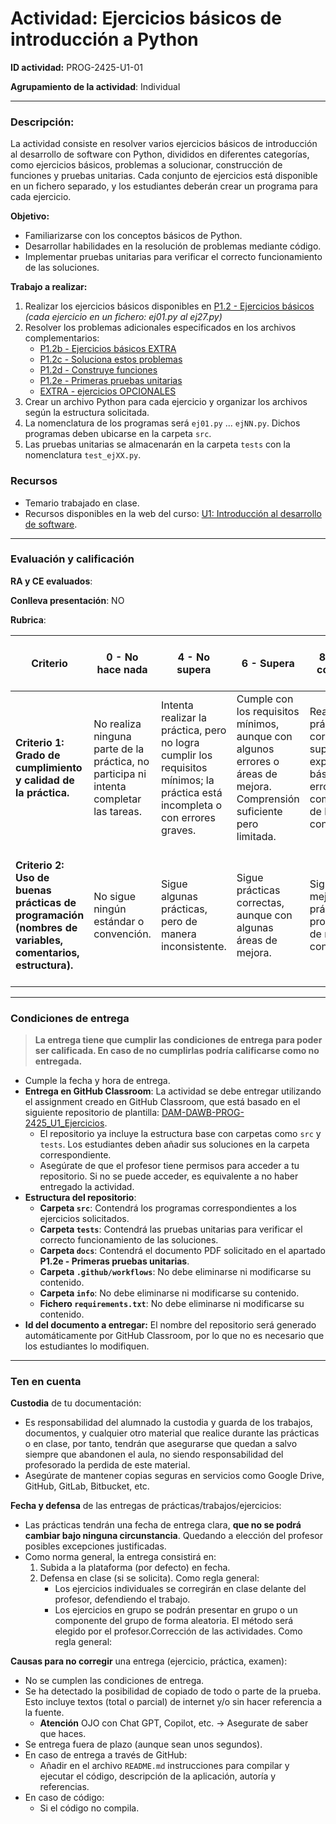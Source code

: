 # Actividad: **Ejercicios básicos de introducción a Python**

**ID actividad:** PROG-2425-U1-01

**Agrupamiento de la actividad**: Individual

---

### Descripción:

La actividad consiste en resolver varios ejercicios básicos de introducción al desarrollo de software con Python, divididos en diferentes categorías, como ejercicios básicos, problemas a solucionar, construcción de funciones y pruebas unitarias. Cada conjunto de ejercicios está disponible en un fichero separado, y los estudiantes deberán crear un programa para cada ejercicio.

**Objetivo:**

- Familiarizarse con los conceptos básicos de Python.
- Desarrollar habilidades en la resolución de problemas mediante código.
- Implementar pruebas unitarias para verificar el correcto funcionamiento de las soluciones.

**Trabajo a realizar:**

1. Realizar los ejercicios básicos disponibles en [P1.2 - Ejercicios básicos](https://revilofe.github.io/section1/u01/practica/PROG-U1.-Practica002/) *(cada ejercicio en un fichero: ej01.py al ej27.py)*
2. Resolver los problemas adicionales especificados en los archivos complementarios:
   - [P1.2b - Ejercicios básicos EXTRA](info/p1.2b_ejercicios_basicos_EXTRA.md)
   - [P1.2c - Soluciona estos problemas](info/p1.2c_soluciona_estos_problemas.md)
   - [P1.2d - Construye funciones](info/p1.2d_construye_funciones.md)
   - [P1.2e - Primeras pruebas unitarias](info/p1.2e_pruebas_unitarias.md)
   - [EXTRA - ejercicios OPCIONALES](p1.2f_ejercicios_opcionales.md)
3. Crear un archivo Python para cada ejercicio y organizar los archivos según la estructura solicitada.
4. La nomenclatura de los programas será `ej01.py` ... `ejNN.py`. Dichos programas deben ubicarse en la carpeta `src`.
5. Las pruebas unitarias se almacenarán en la carpeta `tests` con la nomenclatura `test_ejXX.py`.

### Recursos

- Temario trabajado en clase.
- Recursos disponibles en la web del curso: [U1: Introducción al desarrollo de software](https://revilofe.github.io/section1/u01/).

---

### Evaluación y calificación

**RA y CE evaluados**: 

**Conlleva presentación**: NO

**Rubrica**:

| **Criterio** | **0 - No hace nada** | **4 - No supera** | **6 - Supera** | **8 - Supera con notable** | **10 - Lo hace por encima de lo exigido** |
| --- | --- | --- | --- | --- | --- |
| **Criterio 1: Grado de cumplimiento y calidad de la práctica.** | No realiza ninguna parte de la práctica, no participa ni intenta completar las tareas. | Intenta realizar la práctica, pero no logra cumplir los requisitos mínimos; la práctica está incompleta o con errores graves. | Cumple con los requisitos mínimos, aunque con algunos errores o áreas de mejora. Comprensión suficiente pero limitada. | Realiza la práctica correctamente, superando las expectativas básicas. Pocos errores, buena comprensión de los conceptos. | Realiza la práctica de manera excepcional, con aportaciones originales. Sin errores y demuestra una comprensión profunda. |
| **Criterio 2: Uso de buenas prácticas de programación (nombres de variables, comentarios, estructura).** | No sigue ningún estándar o convención. | Sigue algunas prácticas, pero de manera inconsistente. | Sigue prácticas correctas, aunque con algunas áreas de mejora. | Sigue las mejores prácticas de programación de manera consistente. | Sigue de manera rigurosa las mejores prácticas y además aporta claridad y legibilidad extra al código. |

---

### Condiciones de entrega

> **La entrega tiene que cumplir las condiciones de entrega para poder ser calificada. En caso de no cumplirlas podría calificarse como no entregada.**

- Cumple la fecha y hora de entrega.
- **Entrega en GitHub Classroom**: La actividad se debe entregar utilizando el assignment creado en GitHub Classroom, que está basado en el siguiente repositorio de plantilla: [DAM-DAWB-PROG-2425_U1_Ejercicios](https://github.com/dcanoIESRafaelAlberti/DAM-DAWB-PROG-2425_U1_Ejercicios).
  - El repositorio ya incluye la estructura base con carpetas como `src` y `tests`. Los estudiantes deben añadir sus soluciones en la carpeta correspondiente.
  - Asegúrate de que el profesor tiene permisos para acceder a tu repositorio. Si no se puede acceder, es equivalente a no haber entregado la actividad.
- **Estructura del repositorio**:
    - **Carpeta `src`**: Contendrá los programas correspondientes a los ejercicios solicitados.
    - **Carpeta `tests`**: Contendrá las pruebas unitarias para verificar el correcto funcionamiento de las soluciones.
    - **Carpeta `docs`**: Contendrá el documento PDF solicitado en el apartado **P1.2e - Primeras pruebas unitarias**.
    - **Carpeta `.github/workflows`**: No debe eliminarse ni modificarse su contenido.
    - **Carpeta `info`**: No debe eliminarse ni modificarse su contenido.
    - **Fichero `requirements.txt`**: No debe eliminarse ni modificarse su contenido.
- **Id del documento a entregar:** El nombre del repositorio será generado automáticamente por GitHub Classroom, por lo que no es necesario que los estudiantes lo modifiquen.

---

### Ten en cuenta

**Custodia** de tu documentación:

- Es responsabilidad del alumnado la custodia y guarda de los trabajos, documentos, y cualquier otro material que realice durante las prácticas o en clase, por tanto, tendrán que asegurarse que quedan a salvo siempre que abandonen el aula, no siendo responsabilidad del profesorado la perdida de este material.
- Asegúrate de mantener copias seguras en servicios como Google Drive, GitHub, GitLab, Bitbucket, etc.

**Fecha y defensa** de las entregas de prácticas/trabajos/ejercicios:

- Las prácticas tendrán una fecha de entrega clara, **que no se podrá cambiar bajo ninguna circunstancia**. Quedando a elección del profesor posibles excepciones justificadas.
- Como norma general, la entrega consistirá en:
    1. Subida a la plataforma (por defecto) en fecha.
    2. Defensa en clase (si se solicita). Como regla general:
        - Los ejercicios individuales se corregirán en clase delante del profesor, defendiendo el trabajo.
        - Los ejercicios en grupo se podrán presentar en grupo o un componente del grupo de forma aleatoria. El método será elegido por el profesor.Corrección de las actividades. Como regla general:

**Causas para no corregir** una entrega (ejercicio, práctica, examen):

- No se cumplen las condiciones de entrega.
- Se ha detectado la posibilidad de copiado de todo o parte de la prueba. Esto incluye textos (total o parcial) de internet y/o sin hacer referencia a la fuente.
    - **Atención** OJO con Chat GPT, Copilot, etc. -> Asegurate de saber que haces.
- Se entrega fuera de plazo (aunque sean unos segundos).
- En caso de entrega a través de GitHub:
    - Añadir en el archivo `README.md` instrucciones para compilar y ejecutar el código, descripción de la aplicación, autoría y referencias.
- En caso de código:
    - Si el código no compila.
